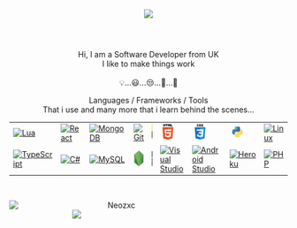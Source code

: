 
<h1 align="center">
  <a>
    <img height="250" src="https://ssit-jo.com/wp-content/uploads/2021/02/11.gif">
  </a>
</h1>
<br>
<p align="center">
  Hi, I am a Software Developer from UK
  <br>
 I like to make things work
  <br>
  <br>
  💡...😃...😒...🤔...🤩
</p>

<p align="center">Languages / Frameworks / Tools<br>That i use and many more that i learn behind the scenes...</p>
<table align="center">
    <tbody>
        <tr>
            <td><a href="#"><img alt="Lua" title="Lua" height="28px"
                        src="https://upload.wikimedia.org/wikipedia/commons/thumb/c/cf/Lua-Logo.svg/1200px-Lua-Logo.svg.png" /></a>
            </td>
            <td><a href="#"><img alt="React" title="React" height="28px"
                        src="https://i0.wp.com/www.primefaces.org/wp-content/uploads/2017/09/feature-react.png?ssl=1" /></a>
            </td>
            <td><a href="#"><img alt="MongoDB" title="MongoDB" height="28px"
                        src="https://www.pisysmarine.com/assets/images/technology/mongoDB.png" /></a>
            </td>
            <td><a href="#"><img alt="Git" title="Git" height="28px"
                        src="https://cdn-icons-png.flaticon.com/512/25/25231.png" /></a>
            </td>
            <td><a href="#"><img alt="JavaScript" title="JavaScript" height="28px"
                        src="https://raw.githubusercontent.com/github/explore/80688e429a7d4ef2fca1e82350fe8e3517d3494d/topics/javascript/javascript.png" /></a>
            </td>
            <td><a href="#"><img alt="HTML5" title="HTML5" height="28px"
                        src="https://raw.githubusercontent.com/github/explore/80688e429a7d4ef2fca1e82350fe8e3517d3494d/topics/html/html.png" /></a>
            </td>
            <td><a href="#"><img alt="CSS3" title="CSS3" height="28px"
                        src="https://raw.githubusercontent.com/github/explore/80688e429a7d4ef2fca1e82350fe8e3517d3494d/topics/css/css.png" /></a>
            </td>
            <td><a href="#"><img alt="Python" title="Python" height="28px"
                        src="https://raw.githubusercontent.com/github/explore/80688e429a7d4ef2fca1e82350fe8e3517d3494d/topics/python/python.png" /></a>
            </td>
                <td><a href="#"><img alt="Linux" title="Linux" height="28px"
                src="https://pngimg.com/uploads/linux/linux_PNG1.png" /></a>
            </td>
        </tr>
      <tr>
          <td><a href="#"><img alt="TypeScript" title="TypeScript" height="28px"
                      src="https://upload.wikimedia.org/wikipedia/commons/4/4c/Typescript_logo_2020.svg" /></a></td>
          </td>
          <td><a href="#"><img alt="C#" title="C#" height="28px"
                      src="https://img.icons8.com/color/48/000000/c-sharp-logo.png" /></a></td>
          </td>
          <td><a href="#"><img alt="MySQL" title="MySQL" height="28px"
                      src="https://www.freepnglogos.com/uploads/logo-mysql-png/logo-mysql-development-mysql-logo-code-icon-9.png" /></a>
          </td>
          <td><a href="#"><img alt="NodeJS" title="NodeJS" height="28px"
                      src="https://raw.githubusercontent.com/github/explore/80688e429a7d4ef2fca1e82350fe8e3517d3494d/topics/nodejs/nodejs.png" /></a>
          </td>
          <td><a href="#"><img alt="Terminal" title="Terminal" height="28px"
                      src="https://raw.githubusercontent.com/github/explore/80688e429a7d4ef2fca1e82350fe8e3517d3494d/topics/terminal/terminal.png" /></a>
          </td>
          <td><a href="#"><img alt="Visual Studio" title="Visual Studio" height="28px"
                      src="https://img.icons8.com/fluent/48/000000/visual-studio-code-2019.png" /></a></td>
          </td>
          <td><a href="#"><img alt="Android Studio" title="Android Studio" height="28px"
                      src="https://i.imgur.com/6nJGNMN.png" /></a></td>
          </td>
          <td><a href="#"><img alt="Heroku" title="Heroku" height="28px"
                      src="https://img.icons8.com/color/48/000000/heroku.png" /></a></td>
          </td>
          <td><a href="#"><img alt="PHP" title="PHP" height="28px"
                      src="https://www.freepnglogos.com/uploads/php-logo-png/php-logo-png-transparent-svg-vector-bie-supply-1.png" /></a></td>
          </td>
      </tr>
    </tbody>
</table>
<br>
<p align=center>
  <div align=center>
    <a href="https://github.com/Neozxc/github-readme-streak-stats" title="Go to Source">
      <img align="left" width=390 src="https://github-readme-streak-stats.herokuapp.com/?user=Neozxc&theme=dark&border=61dafb&hide_border=true" alt="Neozxc" />
    </a>
    <a href="https://github.com/Neozxc/github-readme-stats" title="Go to Source">
      <img align="right" width=390 src="https://github-readme-stats.vercel.app/api?username=Neozxc&show_icons=true&theme=dark&border_color=61dafb&hide_border=true" />
    </a>
  </div>
</p>
